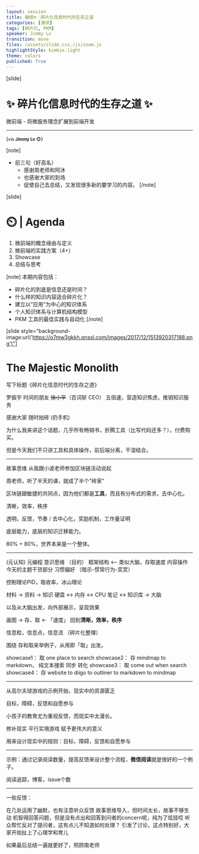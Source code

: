 ```yaml
---
layout: session
title: 融核π：碎片化信息时代的生存之道
categories: [演讲]
tags: [碎片化, PKM]
speaker: Jimmy Lv
transition: move
files: /assets/slide.css,/js/zoom.js
highlightStyle: kimbie.light
theme: colors
published: True
---
```


[slide]

# ✨ 碎片化信息时代的生存之道 ✨

微前端 - 将微服务理念扩展到前端开发 

------

(<small>via <strong>Jimmy Lv </strong>🐵</small>)

[note]
  - 前三句（好高名）
    + 感谢周老师和阿沐
    + 也感谢大家的到场
    + 促使自己去总结，又发现很多新的要学习的内容。
[/note]

[slide]

# ⏲️ | Agenda

1. 微前端的概念缘由与定义
2. 微前端的实践方案（4+）
3. Showcase
4. 总结与思考


[note]
本期内容包括：

- 碎片化的到底是信息还是时间？
- 什么样的知识内容适合碎片化？
- 建立以“应用”为中心的知识体系
- 个人知识体系与计算机结构模型
- PKM 工具的最佳实践与自动化
[/note]


[slide style="background-image:url('https://o7mw3gkkh.qnssl.com/images/2017/12/1513920317188.png')"]

# The Majestic Monolith

写下标题《碎片化信息时代的生存之道》

罗振宇 时间的朋友 ~~徐小平~~（百词斩 CEO） 五倍速，营造知识焦虑，推销知识服务

感谢大家  随时拍砖 (扔手机)

为什么我来讲这个话题，几乎所有畅销书，折腾工具（比写代码还多？），付费购买。

但是今天我们不只讲工具和具体操作，前后端分离，干湿结合。

---

故事思维 从我跟小波老师参加区块链活动说起

周老师，听了半天的课，就成了半个"砖家"

区块链跟敏捷的共同点，因为他们都是**工具**，而且有分布式的需求，去中心化。

清晰，效率，秩序

透明，反馈，节奏  / 去中心化，奖励机制，工作量证明

底层能力，底层的知识迁移能力。

80% + 80%，世界本来是一个整体。

---

(元认知)   元编程
意识思维  （目的）
框架结构  <-- 类似大脑，存取速度
内容操作   今天的主题干货部分
习惯偏好 （暗示-惯常行为-奖赏）

控制理论PID，吸收率，冰山理论

材料 -> 资料 -> 知识
硬盘 <-> 内存 <-> CPU
笔记 <-> 知识库 -> 大脑

以及从大脑出发，向外部展示，呈现效果

画图  -> 存、取 <-  「速度」  回到**清晰，效率，秩序**

信息粒，信息点，信息流 （碎片化整理）

围绕 存和取来举例子，从用即「取」出发。

showcase1： 取 one place to search
showcase2： 存 mindmap to markdown， 纯文本搜索 同步 转化
showcase3： 取 come out when search
showcase4： 存 website to diigo to outliner to markdown to mindmap 

---

从高尔夫球游戏的示例开始，现实中的资源匮乏

目标，障碍，反馈和自愿参与

小孩子的教育尤为重视反馈，而现实中太漫长。

修补现实  平行实境游戏  赋予更伟大的意义

用来设计现实中的规则：目标，障碍，反馈和自愿参与

---

示例：通过记录阅读数量，提高反馈来设计整个流程，**微信阅读**就是很好的一个例子。

阅读追踪，博客，issue个数

---

一些反馈：

在几处运用了幽默，也有注意听众反馈
故事思维导入，但时间太长，故事不够生动
机智得回答问题，但是没有点出和回答到问者的concern呢，纯为了炫技哎
听众帮忙反对了提问者，这有点儿不知道如何处理？
引发了讨论，这点特别好，大家开始扯上了心理学和育儿

如果最后总结一遍就更好了，照顾南老师